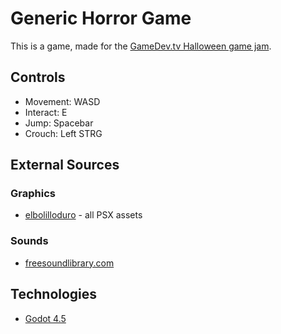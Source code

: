 # Generic Horror Game

This is a game, made for the [GameDev.tv Halloween game jam](https://itch.io/jam/gamedevtv-halloween-jam-2025).

## Controls
- Movement: WASD
- Interact: E
- Jump: Spacebar
- Crouch: Left STRG

## External Sources
### Graphics 
- [elbolilloduro](https://elbolilloduro.itch.io/) - all PSX assets
### Sounds
- [freesoundlibrary.com](https://www.freesoundslibrary.com)

## Technologies
- [Godot 4.5](https://godotengine.org/)
